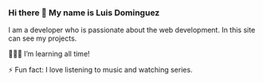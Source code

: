 ### Hi there 👋 My name is Luis Dominguez 

<!--
**luisedr98/luisedr98** is a ✨ _special_ ✨ repository because its `README.md` (this file) appears on your GitHub profile.

Here are some ideas to get you started:

- 🔭 I’m currently working on ...
- 🌱 I’m currently learning ...
- 👯 I’m looking to collaborate on ...
- 🤔 I’m looking for help with ...
- 💬 Ask me about ...
- 📫 How to reach me: ...
- 😄 Pronouns: ...
- ⚡ Fun fact: ...
-->

I am a developer who is passionate about the web development. In this site can see my projects.

👨🏽‍💻 I’m learning all time!

⚡ Fun fact: I love listening to music and watching series.
